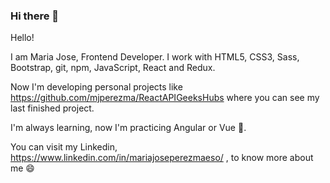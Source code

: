 ### Hi there 👋

<!--
**mjperezma/mjperezma** is a ✨ _special_ ✨ repository because its `README.md` (this file) appears on your GitHub profile.

Here are some ideas to get you started:

- 🔭 I’m currently working on ...
- 🌱 I’m currently learning ...
- 👯 I’m looking to collaborate on ...
- 🤔 I’m looking for help with ...
- 💬 Ask me about ...
- 📫 How to reach me: ...
- 😄 Pronouns: ...
- ⚡ Fun fact: ...
-->
Hello!

I am Maria Jose, Frontend Developer. I work with HTML5, CSS3, Sass, Bootstrap, git, npm, JavaScript, React and Redux.

Now I'm developing personal projects like https://github.com/mjperezma/ReactAPIGeeksHubs where you can see my last finished project.

I'm always learning, now I'm practicing Angular or Vue 🔭.

You can visit my Linkedin, https://www.linkedin.com/in/mariajoseperezmaeso/ , to know more about me 😄
